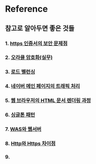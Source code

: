 # Reference
## 참고로 알아두면 좋은 것들
### 1. <a href="https://github.com/leedongjoon121/Reference/tree/https"> https 인증서의 보안 문제점 </a>
### 2. <a href="https://github.com/leedongjoon121/Reference/blob/%EC%98%A4%EB%9D%BC%ED%81%B4-%EC%95%94%ED%98%B8%ED%99%94(%EC%8B%A4%EB%AC%B4)/README.md#%EB%8B%A8%EB%B0%A9%ED%96%A5%EC%95%94%ED%98%B8%ED%99%94"> 오라클 암호화(실무) </a>
### 3. <a href="https://github.com/leedongjoon121/Reference/tree/%EB%A1%9C%EB%93%9C%EB%B2%A8%EB%9F%B0%EC%8B%B1"> 로드 벨런싱 </a>
### 4. <a href="https://github.com/leedongjoon121/Reference/tree/naver_%EB%A9%94%EC%9D%B8_%ED%8E%98%EC%9D%B4%EC%A7%80_%ED%8A%B8%EB%9E%98%ED%94%BD%EC%B2%98%EB%A6%AC"> 네이버 메인 페이지의 트래픽 처리 </a>
### 5. <a href="https://github.com/leedongjoon121/Reference/tree/%EC%9B%B9-%EB%B8%8C%EB%9D%BC%EC%9A%B0%EC%A0%80-HTML-%EB%AC%B8%EC%84%9C-%EB%A0%8C%EB%8D%94%EB%A7%81-%EA%B3%BC%EC%A0%95"> 웹 브라우저의 HTML 문서 렌더링 과정 </a>
### 6. <a href="https://github.com/leedongjoon121/Reference/tree/%EC%8B%B1%EA%B8%80%ED%86%A4-%ED%8C%A8%ED%84%B4"> 싱글톤 패턴 </a>
### 7. <a href="https://github.com/leedongjoon121/Reference/tree/WAS_%EC%9B%B9%EC%84%9C%EB%B2%84"> WAS와 웹서버 </a>
### 8. <a href="https://github.com/leedongjoon121/Reference/tree/http%EC%99%80-https-%EC%B0%A8%EC%9D%B4%EC%A0%90"> Http와 Https 차이점 </a>
### 9. <a href="">  </a>


